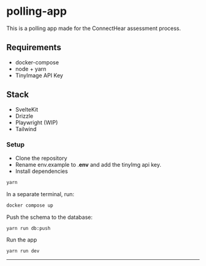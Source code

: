 # polling-app

This is a polling app made for the ConnectHear assessment process.

## Requirements

- docker-compose
- node + yarn
- TinyImage API Key

## Stack

- SvelteKit
- Drizzle
- Playwright (WIP)
- Tailwind

### Setup

- Clone the repository
- Rename env.example to .**env** and add the tinyImg api key.
- Install dependencies

```sh
yarn
```

In a separate terminal, run:

```bash
docker compose up
```

Push the schema to the database:

```sh
yarn run db:push
```

Run the app

```sh
yarn run dev
```

---
